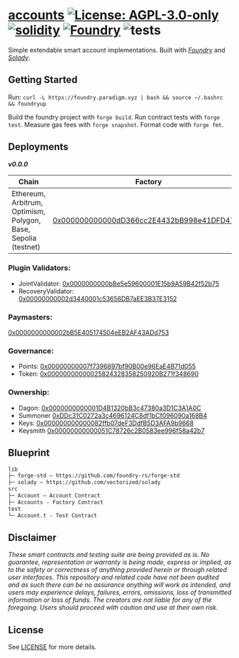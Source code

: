 # [accounts](https://github.com/nanidao/accounts)  [![License: AGPL-3.0-only](https://img.shields.io/badge/License-AGPL-black.svg)](https://opensource.org/license/agpl-v3/) [![solidity](https://img.shields.io/badge/solidity-%5E0.8.19-black)](https://docs.soliditylang.org/en/v0.8.19/) [![Foundry](https://img.shields.io/badge/Built%20with-Foundry-000000.svg)](https://getfoundry.sh/) ![tests](https://github.com/nanidao/accounts/actions/workflows/ci.yml/badge.svg)

Simple extendable smart account implementations. Built with *[Foundry](https://github.com/foundry-rs/forge-std)* and *[Solady](https://github.com/vectorized/solady)*.

## Getting Started

Run: `curl -L https://foundry.paradigm.xyz | bash && source ~/.bashrc && foundryup`

Build the foundry project with `forge build`. Run contract tests with `forge test`. Measure gas fees with `forge snapshot`. Format code with `forge fmt`.

## Deployments

***v0.0.0***

Chain           | Factory                                 | Implementation                          | Commit
----------------|-----------------------------------------|-----------------------------------------|------------------------------------------
Ethereum, Arbitrum, Optimism, Polygon, Base, Sepolia (testnet) | [0x000000000000dD366cc2E4432bB998e41DFD47C7](https://etherscan.io/address/0x000000000000dD366cc2E4432bB998e41DFD47C7#code) | [0x0000000000001C05075915622130c16f6febC541](https://etherscan.io/address/0x0000000000001C05075915622130c16f6febC541#code) | [77bc49fdf9f9695af1971cc6573500dfc7fb9786](https://github.com/NaniDAO/Account/commit/77bc49fdf9f9695af1971cc6573500dfc7fb9786)

### Plugin Validators:

* JointValidator: [0x0000000000bBe5e59600001E15b9A59B42f52b75](https://etherscan.io/address/0x0000000000bbe5e59600001e15b9a59b42f52b75#code)
* RecoveryValidator: [0x00000000002d3440001c53656DB7aEE3B37E3152](https://etherscan.io/address/0x00000000002d3440001c53656db7aee3b37e3152#code)

### Paymasters:

[0x0000000000002bB5E405174504eEB2AF43ADd753](https://etherscan.io/address/0x0000000000002bB5E405174504eEB2AF43ADd753#code)

### Governance:

* Points: [0x00000000007f7396897bf90B00e96EaE4B71d055](https://etherscan.io/address/0x00000000007f7396897bf90b00e96eae4b71d055#code)
* Token: [0x00000000000025824328358250920B271f348690](https://etherscan.io/address/0x00000000000025824328358250920b271f348690)

### Ownership:

* Dagon: [0x0000000000001D4B1320bB3c47380a3D1C3A1A0C](https://etherscan.io/address/0x0000000000001d4b1320bb3c47380a3d1c3a1a0c#code)
* Summoner [0xDDc31C0272a3c4696124C8df1bCf096090a168B4](https://etherscan.io/address/0xDDc31C0272a3c4696124C8df1bCf096090a168B4#code)
* Keys: [0x000000000000082ffb07deF3DdfB5D3AFA9b9668](https://etherscan.io/address/0x000000000000082ffb07def3ddfb5d3afa9b9668#code)
* Keysmith [0x00000000000051C78726c2B0583ee996f58a42b7](https://etherscan.io/address/0x00000000000051C78726c2B0583ee996f58a42b7#code)

## Blueprint

```txt
lib
├─ forge-std — https://github.com/foundry-rs/forge-std
├─ solady — https://github.com/vectorized/solady
src
├─ Account — Account Contract
├─ Accounts - Factory Contract
test
└─ Account.t - Test Contract
```

## Disclaimer

*These smart contracts and testing suite are being provided as is. No guarantee, representation or warranty is being made, express or implied, as to the safety or correctness of anything provided herein or through related user interfaces. This repository and related code have not been audited and as such there can be no assurance anything will work as intended, and users may experience delays, failures, errors, omissions, loss of transmitted information or loss of funds. The creators are not liable for any of the foregoing. Users should proceed with caution and use at their own risk.*

## License

See [LICENSE](./LICENSE) for more details.
